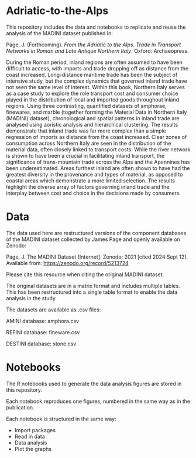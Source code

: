 # Adriatic-to-the-Alps
This repository includes the data and notebooks to replicate and reuse the analysis of the MADINI dataset published in:

Page, J. (Forthcoming). *From the Adriatic to the Alps. Trade in Transport Networks in Roman and Late Antique Northern Italy*. Oxford: Archaeopress. 

During the Roman period, inland regions are often assumed to have been difficult to access, with imports and trade dropping off as distance from the coast increased. Long-distance maritime trade has been the subject of intensive study, but the complex dynamics that governed inland trade have not seen the same level of interest. Within this book, Northern Italy serves as a case study to explore the role transport cost and consumer choice played in the distribution of local and imported goods throughout inland regions. Using three contrasting, quantified datasets of amphorae, finewares, and marble (together forming the Material Data in Northern Italy (MADINI) dataset), chronological and spatial patterns in inland trade are analysed using aoristic analysis and hierarchical clustering. The results demonstrate that inland trade was far more complex than a simple regression of imports as distance from the coast increased. Clear zones of consumption across Northern Italy are seen in the distribution of the material data, often closely linked to transport costs. While the river network is shown to have been a crucial in facilitating inland transport, the significance of trans-mountain trade across the Alps and the Apennines has been underestimated. Areas furthest inland are often shown to have had the greatest diversity in the provenance and types of material, as opposed to coastal areas which demonstrate a more limited selection. The results highlight the diverse array of factors governing inland trade and the interplay between cost and choice in the decisions made by consumers.

# Data
The data used here are restructured versions of the component databases of the MADINI dataset collected by James Page and openly available on Zenodo:

Page, J. The MADINI Dataset [Internet]. Zenodo; 2021 [cited 2024 Sept 12]. Available from: https://zenodo.org/record/5213724

Please cite this resource when citing the original MADINI dataset.

The original datasets are in a matrix format and includes multiple tables. This has been restructured into a single table format to enable the data analysis in the study.

The datasets are available as .csv files:

AMINI database: amphora.csv

REFINI database: fineware.csv

DESTINI database: stone.csv

# Notebooks
The R notebooks used to generate the data analysis figures are stored in this repository.

Each notebook reproduces one figures, numbered in the same way as in the publication.

Each notebook is structured in the same way:

- Import packages
- Read in data
- Data analysis 
- Plot the graphs
